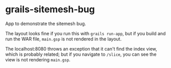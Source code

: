 # grails-sitemesh-bug
App to demonstrate the sitemesh bug.

The layout looks fine if you run this with `grails run-app`, but if you build and run the WAR file, `main.gsp`
is not rendered in the layout.  

The localhost:8080 throws an exception that it can't find the index view, which is probably related; but if
you navigate to `/slice`, you can see the view is not rendering `main.gsp`.
